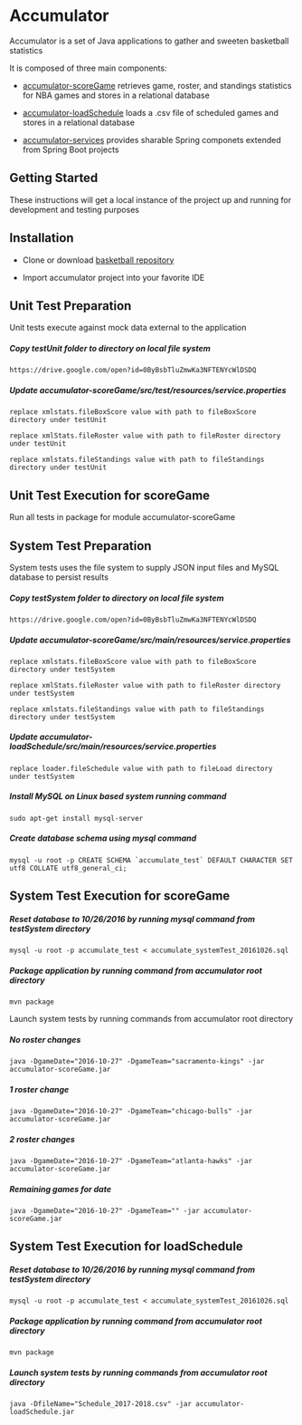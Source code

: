 # Accumulator

Accumulator is a set of Java applications to gather and sweeten basketball statistics

It is composed of three main components:

* [accumulator-scoreGame](https://github.com/pablote3/basketball-java/tree/master/accumulator/accumulator-scoreGame) retrieves game, roster, and standings statistics for NBA games and stores in a relational database

* [accumulator-loadSchedule](https://github.com/pablote3/basketball-java/tree/master/accumulator/accumulator-loadSchedule) loads a .csv file of scheduled games and stores in a relational database

* [accumulator-services](https://github.com/pablote3/basketball-java/tree/master/accumulator/accumulator-services) provides sharable Spring componets extended from Spring Boot projects

## Getting Started

These instructions will get a local instance of the project up and running for development and testing purposes

## Installation

* Clone or download [basketball repository](https://github.com/pablote3/basketball-java)

* Import accumulator project into your favorite IDE

## Unit Test Preparation

Unit tests execute against mock data external to the application

  ##### Copy testUnit folder to directory on local file system

    https://drive.google.com/open?id=0ByBsbTluZmwKa3NFTENYcWlDSDQ

  ##### Update accumulator-scoreGame/src/test/resources/service.properties

    replace xmlstats.fileBoxScore value with path to fileBoxScore directory under testUnit
        
    replace xmlStats.fileRoster value with path to fileRoster directory under testUnit
        
    replace xmlstats.fileStandings value with path to fileStandings directory under testUnit

## Unit Test Execution for scoreGame

  Run all tests in package for module accumulator-scoreGame

## System Test Preparation

System tests uses the file system to supply JSON input files and MySQL database to persist results

  ##### Copy testSystem folder to directory on local file system
   
    https://drive.google.com/open?id=0ByBsbTluZmwKa3NFTENYcWlDSDQ
    
  ##### Update accumulator-scoreGame/src/main/resources/service.properties
  
    replace xmlstats.fileBoxScore value with path to fileBoxScore directory under testSystem
        
    replace xmlStats.fileRoster value with path to fileRoster directory under testSystem
        
    replace xmlstats.fileStandings value with path to fileStandings directory under testSystem
    
  ##### Update accumulator-loadSchedule/src/main/resources/service.properties
      
    replace loader.fileSchedule value with path to fileLoad directory under testSystem

  ##### Install MySQL on Linux based system running command

    sudo apt-get install mysql-server
 
  ##### Create database schema using mysql command

    mysql -u root -p CREATE SCHEMA `accumulate_test` DEFAULT CHARACTER SET utf8 COLLATE utf8_general_ci;
      
## System Test Execution for scoreGame

  ##### Reset database to 10/26/2016 by running mysql command from testSystem directory

    mysql -u root -p accumulate_test < accumulate_systemTest_20161026.sql
   
  ##### Package application by running command from accumulator root directory

    mvn package
     
  Launch system tests by running commands from accumulator root directory
    
  ##### No roster changes 
    java -DgameDate="2016-10-27" -DgameTeam="sacramento-kings" -jar accumulator-scoreGame.jar
  
  ##### 1 roster change
    java -DgameDate="2016-10-27" -DgameTeam="chicago-bulls" -jar accumulator-scoreGame.jar
  
  ##### 2 roster changes
    java -DgameDate="2016-10-27" -DgameTeam="atlanta-hawks" -jar accumulator-scoreGame.jar
  
  ##### Remaining games for date
    java -DgameDate="2016-10-27" -DgameTeam="" -jar accumulator-scoreGame.jar

## System Test Execution for loadSchedule

  ##### Reset database to 10/26/2016 by running mysql command from testSystem directory

    mysql -u root -p accumulate_test < accumulate_systemTest_20161026.sql
   
  ##### Package application by running command from accumulator root directory

    mvn package
     
  ##### Launch system tests by running commands from accumulator root directory
  
    java -DfileName="Schedule_2017-2018.csv" -jar accumulator-loadSchedule.jar
